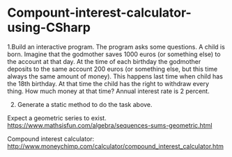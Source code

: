 # Compount-interest-calculator-using-CSharp

1.Build an interactive program. The program asks some questions.
A child is born. Imagine that the godmother saves 1000 euros (or something else) to the account at that day. At the time of each birthday the godmother deposits to the same account 200 euros (or something else, but this time always the same amount of money). This happens last time when child has the 18th birthday. At that time the child has the right to withdraw every thing. How much money at that time? Annual interest rate is 2 percent.

2. Generate a static method to do the task above. 

Expect a geometric series to exist.
https://www.mathsisfun.com/algebra/sequences-sums-geometric.html

Compound interest calculator:
http://www.moneychimp.com/calculator/compound_interest_calculator.htm



